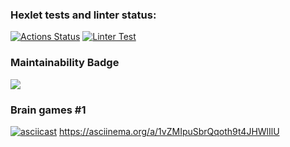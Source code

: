### Hexlet tests and linter status:
[![Actions Status](https://github.com/urtaevS/python-project-lvl1/workflows/hexlet-check/badge.svg)](https://github.com/urtaevS/python-project-lvl1/actions)
[![Linter Test](https://github.com/urtaevS/python-project-lvl1/actions/workflows/linter-test.yml/badge.svg)](https://github.com/urtaevS/python-project-lvl1/actions/workflows/linter-test.yml)
### Maintainability Badge
<a href=https://codeclimate.com/github/codeclimate/codeclimate/maintainability><img src=https://api.codeclimate.com/v1/badges/a99a88d28ad37a79dbf6/maintainability /></a>
### Brain games #1
[![asciicast](https://asciinema.org/a/xZVB8Px5JtwvXRxWwGTqTh60E.svg)](https://asciinema.org/a/xZVB8Px5JtwvXRxWwGTqTh60E)
https://asciinema.org/a/1vZMIpuSbrQqoth9t4JHWlIlU
